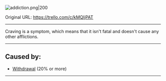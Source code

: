 ![addiction.png\|200](/Symptoms/Craving%20-%20Attachments/6718845db30472d958dd7c4a.png)

Original URL: https://trello.com/c/kMQIjPAT

---

Craving is a symptom, which means that it isn't fatal and doesn't cause any other afflictions.

---

## Caused by:

- [Withdrawal](../Head_Brain/Withdrawal.md) (20% or more)

---

